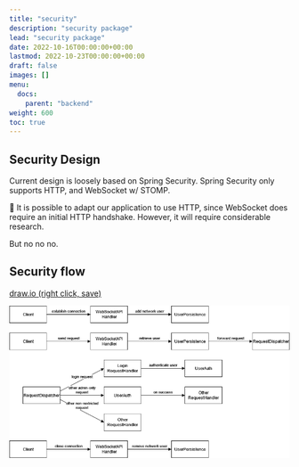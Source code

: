 ```yaml
---
title: "security"
description: "security package"
lead: "security package"
date: 2022-10-16T00:00:00+00:00
lastmod: 2022-10-23T00:00:00+00:00
draft: false
images: []
menu:
  docs:
    parent: "backend"
weight: 600
toc: true
---
```


## Security Design

Current design is loosely based on Spring Security. Spring Security only 
supports HTTP, and WebSocket w/ STOMP. 

:memo: It is possible to adapt our application to use HTTP, since 
WebSocket does require an initial HTTP handshake. However, it will 
require considerable research.

But no no no.

## Security flow

[draw.io (right click, save)](securityflow.drawio)

![Flow](securityflow.drawio.png)
